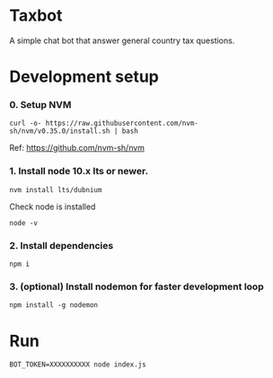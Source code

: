 # Taxbot

A simple chat bot that answer general country tax questions.

# Development setup

### 0. Setup NVM

```
curl -o- https://raw.githubusercontent.com/nvm-sh/nvm/v0.35.0/install.sh | bash
```

Ref: https://github.com/nvm-sh/nvm

### 1. Install node 10.x lts or newer.

```
nvm install lts/dubnium
```

Check node is installed

```
node -v
```

### 2. Install dependencies

```
npm i
```

### 3. (optional) Install nodemon for faster development loop

```
npm install -g nodemon
```

# Run 

```
BOT_TOKEN=XXXXXXXXXX node index.js
```
